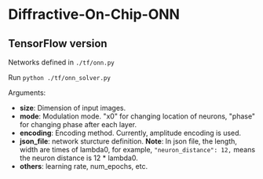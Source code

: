 # Diffractive-On-Chip-ONN

## TensorFlow version
Networks defined in ``./tf/onn.py``

Run ``python ./tf/onn_solver.py ``

Arguments:

- **size**: Dimension of input images.
- **mode**: Modulation mode. "x0" for changing location of neurons, "phase" for changing phase after each layer.
- **encoding**: Encoding method. Currently, amplitude encoding is used.
- **json_file**: network sturcture definition.
**Note**: In json file, the length, width are times of lambda0, for example, ``"neuron_distance": 12,`` means the neuron distance is 12 * lambda0.
- **others**: learning rate, num_epochs, etc. 

  
